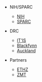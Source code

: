 <!-- _navbar.md  See https://docsify.js.org/#/custom-navbar?id=custom-navbar-->

<!-- * [En](/)
* [Es](/es-ES/) -->

* NIH/SPARC
  
  * [NIH](https://www.nih.gov)
  * [SPARC](https://commonfund.nih.gov/Sparc/)

* DRC
  
  * [IT'IS](https://itis.swiss/)
  * [Blackfynn](https://www.blackfynn.com)
  * [Auckland](https://www.auckland.ac.nz/en.html)

* Partners
  
  * [ETHZ](https://ethz.ch/)
  * [ZMT](https://www.zmt.swiss)

